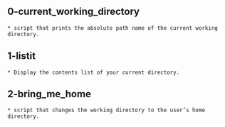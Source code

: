 ## 0-current_working_directory
    * script that prints the absolute path name of the current working directory.
## 1-listit
    * Display the contents list of your current directory.
## 2-bring_me_home
    * script that changes the working directory to the user’s home directory.


